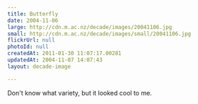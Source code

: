 ```yaml
---
title: Butterfly
date: 2004-11-06
large: http://cdn.m.ac.nz/decade/images/20041106.jpg
small: http://cdn.m.ac.nz/decade/images/small/20041106.jpg
flickrUrl: null
photoId: null
createdAt: 2011-01-30 11:07:17.00281
updatedAt: 2004-11-07 14:07:43
layout: decade-image

---
```

Don't know what variety, but it looked cool to me.
